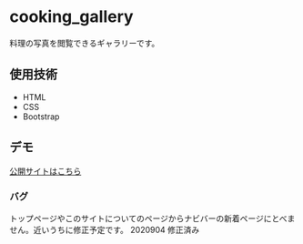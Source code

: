 # cooking_gallery
料理の写真を閲覧できるギャラリーです。

##  使用技術
- HTML
- CSS
- Bootstrap

## デモ
[公開サイトはこちら](https://chisato-kikuno.github.io/cooking_gallery/)

### バグ
トップページやこのサイトについてのページからナビバーの新着ページにとべません。近いうちに修正予定です。
2020904 修正済み
